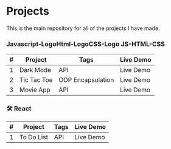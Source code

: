 
# Projects

This is the main repository for all of the projects I have made.


### Javascript-LogoHtml-LogoCSS-Logo  JS-HTML-CSS
  
| # | Project     | Tags | Live Demo |
| - | ----------- | ---- | ----- |
| 1 | Dark Mode   | API  | Live Demo |
| 2 | Tic Tac Toe | OOP Encapsulation | Live Demo |
| 3 | Movie App   | API |Live Demo |



### 🛠 React
  
| # | Project     | Tags | Live Demo |
| - | ----------- | ---- | ----- |
| 1 | To Do List  | API  | Live Demo |
